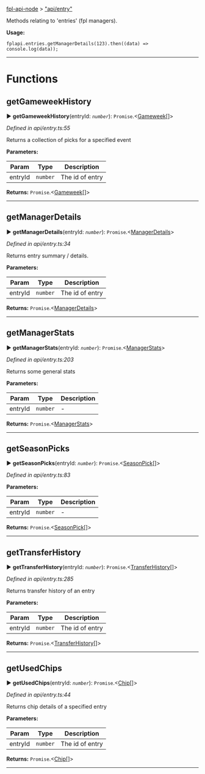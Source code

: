 [fpl-api-node](../README.md) > ["api/entry"](../modules/_api_entry_.md)


Methods relating to 'entries' (fpl managers).

**Usage:**

    fplapi.entries.getManagerDetails(123).then((data) => console.log(data));

---
# Functions
<a name="getgameweekhistory" id="getgameweekhistory"></a>

##  getGameweekHistory

► **getGameweekHistory**(entryId: *`number`*): `Promise`.<[Gameweek](../interfaces/_types_.gameweek.md)[]>



*Defined in api/entry.ts:55*



Returns a collection of picks for a specified event


**Parameters:**

| Param | Type | Description |
| ------ | ------ | ------ |
| entryId | `number`   |  The id of entry |





**Returns:** `Promise`.<[Gameweek](../interfaces/_types_.gameweek.md)[]>





___

<a id="getmanagerdetails"></a>

##  getManagerDetails

► **getManagerDetails**(entryId: *`number`*): `Promise`.<[ManagerDetails](../interfaces/_types_.managerdetails.md)>



*Defined in api/entry.ts:34*



Returns entry summary / details.


**Parameters:**

| Param | Type | Description |
| ------ | ------ | ------ |
| entryId | `number`   |  The id of entry |





**Returns:** `Promise`.<[ManagerDetails](../interfaces/_types_.managerdetails.md)>





___

<a id="getmanagerstats"></a>

##  getManagerStats

► **getManagerStats**(entryId: *`number`*): `Promise`.<[ManagerStats](../interfaces/_types_.managerstats.md)>



*Defined in api/entry.ts:203*



Returns some general stats


**Parameters:**

| Param | Type | Description |
| ------ | ------ | ------ |
| entryId | `number`   |  - |





**Returns:** `Promise`.<[ManagerStats](../interfaces/_types_.managerstats.md)>





___


<a id="getseasonpicks"></a>

##  getSeasonPicks

► **getSeasonPicks**(entryId: *`number`*): `Promise`.<[SeasonPick](../interfaces/_types_.seasonpick.md)[]>



*Defined in api/entry.ts:83*



**Parameters:**

| Param | Type | Description |
| ------ | ------ | ------ |
| entryId | `number`   |  - |





**Returns:** `Promise`.<[SeasonPick](../interfaces/_types_.seasonpick.md)[]>





___

<a id="gettransferhistory"></a>

##  getTransferHistory

► **getTransferHistory**(entryId: *`number`*): `Promise`.<[TransferHistory](../interfaces/_types_.transferhistory.md)[]>



*Defined in api/entry.ts:285*



Returns transfer history of an entry


**Parameters:**

| Param | Type | Description |
| ------ | ------ | ------ |
| entryId | `number`   |  The id of entry |





**Returns:** `Promise`.<[TransferHistory](../interfaces/_types_.transferhistory.md)[]>





___

<a id="getusedchips"></a>

##  getUsedChips

► **getUsedChips**(entryId: *`number`*): `Promise`.<[Chip](../interfaces/_types_.chip.md)[]>



*Defined in api/entry.ts:44*



Returns chip details of a specified entry


**Parameters:**

| Param | Type | Description |
| ------ | ------ | ------ |
| entryId | `number`   |  The id of entry |





**Returns:** `Promise`.<[Chip](../interfaces/_types_.chip.md)[]>





___


